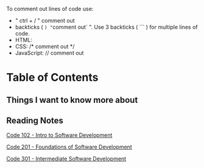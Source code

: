 To comment out lines of code use:
- " ctrl + / " comment out
- backticks ( ` ) " `comment out` ". Use 3 backticks ( ``` ) for multiple lines of code.
- HTML: <!-- comment out -->
- CSS: /* comment out */
- JavaScript: // comment out

# Table of Contents

## Things I want to know more about

## Reading Notes

<a href = "https://github.com/scottie-l/reading-notes/tree/main/reading-notes-102">Code 102 - Intro to Software Development</a>

<a href = "https://github.com/scottie-l/reading-notes/tree/main/reading-notes-201">Code 201 - Foundations of Software Development</a>

<a href = "https://github.com/scottie-l/reading-notes/tree/main/reading-notes-301">Code 301 - Intermediate Software Development</a>

<!-- <a href = "https://github.com/scottie-l/reading-notes/tree/main/reading-notes-401">Code 401 - Advanced Software Development</a> -->
